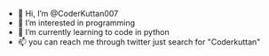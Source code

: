 - 👋 Hi, I’m @CoderKuttan007
- 👀 I’m interested in programming
- 🌱 I’m currently learning to code in python
- 📫 you can reach me through twitter just search for "Coderkuttan"

<!---
CoderKuttan007/CoderKuttan007 is a ✨ special ✨ repository because its `README.md` (this file) appears on your GitHub profile.
You can click the Preview link to take a look at your changes.
--->
